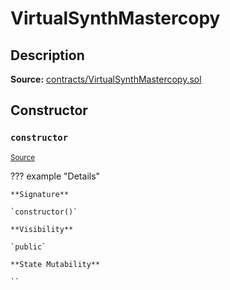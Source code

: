 # VirtualSynthMastercopy

## Description

**Source:** [contracts/VirtualSynthMastercopy.sol](https://github.com/Synthetixio/synthetix/tree/v2.45.3/contracts/VirtualSynthMastercopy.sol)

## Constructor

### `constructor`

<sub>[Source](https://github.com/Synthetixio/synthetix/tree/v2.45.3/contracts/VirtualSynthMastercopy.sol#L9)</sub>

??? example "Details"

    **Signature**

    `constructor()`

    **Visibility**

    `public`

    **State Mutability**

    ``
